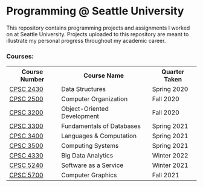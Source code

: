 # Programming @ Seattle University

This repository contains programming projects and assignments I worked on at Seattle University. Projects uploaded to this repository are meant to illustrate my personal progress throughout my academic career.

### Courses:

<table>
  <tr>
    <th>Course Number</th>
    <th>Course Name</th>
    <th>Quarter Taken</th>
<!-- <th width="35%" rowspan=15><image alt="Photo" src="./SU_Dark.jpg" /></th> -->
  </tr>
  <tr>
    <td><a href="./CPSC 2430 Data Structures">CPSC 2430</a></td>
    <td>Data Structures</td>
    <td>Spring 2020</td>
  </tr>
  <tr>
    <td><a href="./CPSC 2500 Computer Organization">CPSC 2500</a></td>
    <td>Computer Organization</td>
    <td>Fall 2020</td>
  </tr>
  <tr>
    <td><a href="./CPSC 3200 Object-Oriented Development">CPSC 3200</a></td>
    <td>Object-Oriented Development</td>
    <td>Fall 2020</td>
  </tr>
  <tr>
    <td><a href="./CPSC 3300 Fundamentals of Databases">CPSC 3300</a></td>
    <td>Fundamentals of Databases</td>
    <td>Spring 2021</td>
  </tr>
  <tr>
    <td><a href="./CPSC 3400 Languages & Computation">CPSC 3400</a></td>
    <td>Languages & Computation</td>
    <td>Spring 2021</td>
  </tr>
  <tr>
    <td><a href="./CPSC 3500 Computing Systems">CPSC 3500</a></td>
    <td>Computing Systems</td>
    <td>Spring 2021</td>
  </tr>
  <tr>
    <td><a href="./CPSC 4330 Big Data Analytics">CPSC 4330</a></td>
    <td>Big Data Analytics</td>
    <td>Winter 2022</td>
  </tr>
  <tr>
    <td><a href="./CPSC 5240 Software as a Service">CPSC 5240</a></td>
    <td>Software as a Service</td>
    <td>Winter 2021</td>
  </tr>
  <tr>
    <td><a href="./CPSC 5700 Computer Graphics">CPSC 5700</a></td>
    <td>Computer Graphics</td>
    <td>Fall 2021</td>
  </tr>
</table>
